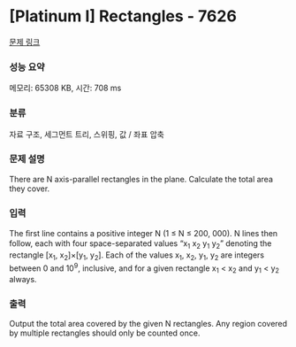 # [Platinum I] Rectangles - 7626 

[문제 링크](https://www.acmicpc.net/problem/7626) 

### 성능 요약

메모리: 65308 KB, 시간: 708 ms

### 분류

자료 구조, 세그먼트 트리, 스위핑, 값 / 좌표 압축

### 문제 설명

<p>There are N axis-parallel rectangles in the plane. Calculate the total area they cover.</p>

<p> </p>

### 입력 

 <p>The ﬁrst line contains a positive integer N (1 ≤ N ≤ 200, 000). N lines then follow, each with four space-separated values “x<sub>1</sub> x<sub>2</sub> y<sub>1</sub> y<sub>2</sub>” denoting the rectangle [x<sub>1</sub>, x<sub>2</sub>]×[y<sub>1</sub>, y<sub>2</sub>]. Each of the values x<sub>1</sub>, x<sub>2</sub>, y<sub>1</sub>, y<sub>2</sub> are integers between 0 and 10<sup>9</sup>, inclusive, and for a given rectangle x<sub>1</sub> < x<sub>2</sub> and y<sub>1</sub> < y<sub>2</sub> always.</p>

### 출력 

 <p>Output the total area covered by the given N rectangles. Any region covered by multiple rectangles should only be counted once.</p>

